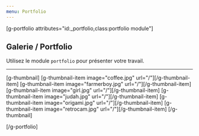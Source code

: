 ```yaml
---
menu: Portfolio
---
```


[g-portfolio attributes="id:_portfolio,class:portfolio module"]

## Galerie / Portfolio
Utilisez le module `portfolio` pour présenter votre travail.

___

[g-thumbnail]
[g-thumbnail-item image="coffee.jpg" url="/"][/g-thumbnail-item]
[g-thumbnail-item image="farmerboy.jpg" url="/"][/g-thumbnail-item]
[g-thumbnail-item image="girl.jpg" url="/"][/g-thumbnail-item]
[g-thumbnail-item image="judah.jpg" url="/"][/g-thumbnail-item]
[g-thumbnail-item image="origami.jpg" url="/"][/g-thumbnail-item]
[g-thumbnail-item image="retrocam.jpg" url="/"][/g-thumbnail-item]
[/g-thumbnail]

[/g-portfolio]